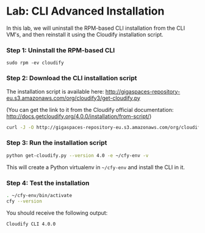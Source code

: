 # Lab: CLI Advanced Installation

In this lab, we will uninstall the RPM-based CLI installation from the CLI VM's, and then reinstall it using the
Cloudify installation script.

### Step 1: Uninstall the RPM-based CLI

```
sudo rpm -ev cloudify
```

### Step 2: Download the CLI installation script

The installation script is available here: http://gigaspaces-repository-eu.s3.amazonaws.com/org/cloudify3/get-cloudify.py

(You can get the link to it from the Cloudify official documentation: http://docs.getcloudify.org/4.0.0/installation/from-script/)

```bash
curl -J -O http://gigaspaces-repository-eu.s3.amazonaws.com/org/cloudify3/get-cloudify.py
```

### Step 3: Run the installation script

```bash
python get-cloudify.py --version 4.0 -e ~/cfy-env -v
```

This will create a Python virtualenv in `~/cfy-env` and install the CLI in it.

### Step 4: Test the installation

```bash
. ~/cfy-env/bin/activate
cfy --version
```

You should receive the following output:

```bash
Cloudify CLI 4.0.0
```